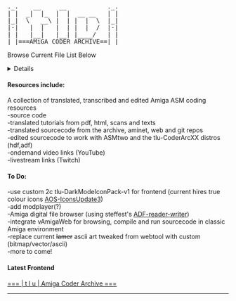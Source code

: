 <pre>
._.    __     __           ._.
| |  _|  |_  |  |  __ __   | |
|_|  \   __\ |  | |  |  \  |_|
|-|   |  |   |  | |  |  /  |-|
| |   |__|   |__| |____/   | |
|_|===AMiGA CODER ARCHIVE==|_|                                                                                                                         
</pre>

Browse Current File List Below
<details>
<pre>

tlu-AmigaCoderArchive
13 items
xxx,xxx files
4.65GB
27/2/2025, 13:40
	
	>/
	ADF
	10 items
	8.1MB
	27/2/2025, 13:40
	
		>/
		ACU-Utilities20TEST.adf
		901 KB
		12/3/2024, 22:52
		
		Amiga ROM Kern...y Publishing).adf
		901 KB
		24/12/1996, 23:32
		
		Amiga ROM Kern...y Publishing).adf
		901 KB
		24/12/1996, 23:32
		
		LSD Hardware R....3 (19xx)(LSD).adf
		901 KB
		16/5/2001, 20:33
		
		tlu-asmtwoV2.adf
		901 KB
		25/7/2024, 20:31
		
		tlu-DemoStuff.adf
		901 KB
		26/2/2024, 22:37
		
		tlu-DemoStuff-BKP.adf
		901 KB
		21/2/2024, 00:55
		
		tlu-DemoStuff-BKP(OLD).adf
		901 KB
		25/1/2024, 16:55
		
		tlu-startest01
		2 KB
		19/2/2024, 21:42
		
		Vermin-CodersHeavenTooldisk.adf
		901 KB
		19/2/2024, 21:41
		/<
	
	ASMCourse
	7 items
	7,273 files
	1.06GB
	27/2/2025, 13:40
		
		>/
		ASMSkool
		21 items
		662 files
		793.2MB
		27/2/2025, 13:40
		
		DataSchool-ASMCourse
		9 items
		37 files
		12.1MB
		27/2/2025, 13:41
		
		FunxPhoenix-ASMCourse
		18 items
		2,759 files
		183.8MB
		27/2/2025, 13:41
		
		howtocode7
		1 item
		61 files
		713KB
		27/2/2025, 13:41
		
		jel-yt_tutos_amiga
		12 items
		92 files
		4.2MB
		27/2/2025, 13:41
		
		RamJam-ASMCourse
		6 items
		3,469 files
		62MB
		27/2/2025, 13:41
		
		Tutos_asm
		52 items
		192 files
		5.4MB
		27/2/2025, 13:41
		/<

	Demomakers
	2 items
	986 files
	107.1MB
	13/5/2025, 23:07
	
		>/
		DemoManiac
		7 items
		508 files
		17.1MB
		27/2/2025, 13:41
			
			>/
			Decca-DM-Fonts-202404.lha
			20 KB
			13/7/2024, 01:46
			
			DemoManiac218
			16 items
			253 files
			4.1MB
			27/2/2025, 13:42
				
				>/
				DemoManiac
				339 bytes
				22/3/2018, 04:13
				
				DemoManiac.info
				792 bytes
				3/9/1992, 02:25
				
				DemoManiacDev
				7 items
				66 files
				807KB
				27/2/2025, 13:42
					
					>/
					DemoManiacDev
					69 bytes
					21/1/2024, 02:46
					
					DemoManiacDev.info
					802 bytes
					21/1/2024, 02:46
					
					devpac
					11 items
					270KB
					27/2/2025, 13:42
						
						>/
						Devpac
						40 KB
						2/9/1992, 23:06
						
						Devpac.info
						831 bytes
						7/1/1994, 01:23
						
						Devpac.prefs
						513 bytes
						2/1/1994, 11:20
						
						g.opts
						513 bytes
						14/10/2006, 22:50
						
						GenAm
						41 KB
						14/10/2006, 22:50
						
						GenAm.opts
						65 bytes
						24/9/1993, 04:41
						
						GenAm.opts.info
						450 bytes
						7/1/1994, 01:23
						
						genam3
						64 KB
						2/9/1992, 23:05
						
						genim3
						64 KB
						2/9/1992, 23:05
						
						MonAm
						28 KB
						14/10/2006, 22:50
						
						MonAm.prefs
						84 bytes
						31/12/1993, 04:02
						</
					
					devpac.info
					632 bytes
					21/1/2024, 01:14
					
					readme.txt
					437 bytes
					21/1/2024, 02:54
					
					src
					37 items
					48 files
					516KB
					27/2/2025, 13:42
						
						>/
						AnimPlay.asm
						14 KB
						21/1/2024, 01:45
						
						CircleWipe.S
						10 KB
						21/1/2024, 02:48
						
						cube_dat.asm
						710 bytes
						8/1/1994, 11:19
						
						data
						1 item
						27/2/2025, 13:42
						
						data.info
						628 bytes
						21/1/2024, 02:17
						
						Dot-TextRoutine5.S
						14 KB
						2/9/1992, 22:27
						
						ExpPrint.asm
						11 KB
						3/5/1994, 08:54
						
						fadein.asm
						4 KB
						7/1/1994,22:24
						
						FONT.asm
						2 KB
						27/2/1994, 00:59
						
						g.opts
						513 bytes
						14/10/2006, 22:50
						
						GenAm
						41 KB
						14/10/2006, 22:50
						
						GenAm.opts
						65 bytes
						24/9/1993, 04:41
						
						GenAm.opts.info
						450 bytes
						7/1/1994, 01:23
						
						genim3
						64 KB
						2/9/1992, 23:05
						
						GlenzVector.ASM
						24 KB
						14/5/1994, 06:02
						
						HorScroll.asm
						9 KB
						15/5/1994, 05:40
						
						Include
						2 items
						27/2/2025, 13:42
						
						Include.info
						628 bytes
						20/1/2024, 22:34
						
						LineWipe.asm
						8 KB
						6/5/1994, 01:37
						
						LineWipe.dm
						8 KB
						30/1/1993, 05:50
						
						NewShowGraphic.asm
						4 KB
						14/4/1994, 05:17
						
						PlaneWipe.dm
						10 KB
						15/5/1994, 05:09
						
						PlatesWipe.asm
						10 KB
						29/4/1994, 05:38
						
						Print.asm
						3 KB
						16/3/1994, 22:41
						
						ProRunnerV2.asm
						43 KB
						19/2/1994, 04:26
						
						SinusWipes.asm
						12 KB
						20/5/1994, 01:37
						
						SlimeTab
						2 KB
						30/1/1993, 05:37
						
						SlimeWipe.asm
						8 KB
						2/5/1994, 07:16
						
						SlimeWipe.dm
						7 KB
						30/1/1993, 05:38
						
						stars.asm
						8 KB
						21/1/2024, 02:38
						
						testeffect.asm
						2 KB
						21/1/2024, 01:48
						
						Textwriter.asm
						7 KB
						5/5/1994, 01:58
						
						Textwriter2.asm
						6 KB
						15/5/1994, 07:04
						
						TileWipe.asm
						11 KB
						20/5/1994, 01:46
						
						VerScroll.asm
						7/11/1995, 23:01
						9 KB
						
						verticalZoom.asm
						8 KB
						21/1/2024, 02:08
						
						ZoomLines.asm
						10 KB
						21/1/2024, 02:07
						</
					
					src.info
					628 bytes
					21/1/2024, 01:14
					>/
					
				DM
				130 KB
				3/11/1995, 06:36
				
				DM_Data
				6 items
				27/2/2025, 13:42
				
				DM_Effects
				41 items
				27/2/2025, 13:42
				
				DM_Replays
				16 items
				27/2/2025, 13:42
				
				DM_Scripts
				2 items
				27/2/2025, 13:42
				
				DOCS
				5 items
				27/2/2025, 13:42
				
				DOCS.info
				900 bytes
				23/3/2018, 09:02
				
				FILE_ID.diz
				531 bytes
				2/9/1992, 22:55
				
				KERN.DM
				17 KB
				3/11/1995, 06:48
				</
			
			DemoManiac-BKP
			16 items
			249 files
			3.9MB
			27/2/2025, 13:41
			
			DemoManiacDev.lha
			367 KB
			21/1/2024, 02:12
			
			font-464x9x3.iff
			584 bytes
			16/7/2024, 01:44
			
			tlu-DemoManiac218-FULL-OLD.lha
			4.3 MB
			14/7/2024, 23:58
			
			tlu-DemoManiac218-FULL.lha
			4.4 MB
			16/7/2024, 12:43
			</
		
		RSIDemomaker
		43 items
		477 files
		90MB
		27/2/2025, 13:42
		/<
	
	Documents
	4 items
	47 files
	200.5MB
	27/2/2025, 13:42
		
		>/
		Big-endian-and-L.ian-768x432.png
		39 KB
		21/7/2024, 21:55
		
		DOC
		2 items
		283KB
		27/2/2025, 13:42
		
		PDF
		21 items
		199.2MB
		27/2/2025, 13:42
		
		TXT
		19 items
		950KB
		24/05/2025, 19:37
		/<
	
	HDF
	8 items
	431MB
	27/2/2025, 13:42
	
		>/
		ASMSkool.hdf
		268.4 MB
		9/2/2021, 01:28
		
		tlu-CoderArc01-100MB.hdf
		104.9 MB
		16/12/2024, 16:50
		
		tlu-CoderArc01.hdf
		26.2 MB
		10/12/2024, 20:43
		
		tlu-CoderArc02.hdf
		6.3 MB
		14/1/2024, 04:40
		
		tlu-CoderArc03-BKP.hdf
		6.3 MB
		13/1/2024, 22:09
		
		tlu-CoderArc03.hdf
		6.3 MB
		13/1/2024, 21:33
		
		tlu-DemoMakers01-BKP.hdf
		6.3 MB
		22/1/2024, 12:30
		
		tlu-DemoMakers01.hdf
		6.3 MB
		25/1/2024, 23:01
		/<
	
	Magazines
	2 items
	1,094 files
	1.43GB
	27/2/2025, 13:42
		
		>/
		AmigaNewsTech
		33 items
		911 files
		1.22GB
		27/2/2025, 13:42
		
		CUAmiga
		1 item
		182 files
		204.6MB
		27/2/2025, 13:42
		/<
	
	SourceCodeVARIOUS
	65 items
	12,620 files
	1.2GB
	27/2/2025, 13:42
	
		>/
		Abyss
		3 items
		27/2/2025, 13:42
		
		addictwintroTEST.s
		30 KB
		30/12/2023, 13:32
		
		Agile
		2 items
		27/2/2025, 13:42
		
		Alpine9000-amiga_examples
		38 items
		27/2/2025, 13:42
		
		Alpine9000-amiga_examples.zip
		32.7 MB
		22/7/2024, 19:57
		
		AmgaShopper23ASM.txt
		16 KB
		14/5/2022, 21:09
		
		amiga-pjz-sax-offender-master
		16 items
		27/2/2025, 13:42
		
		amiga-pjz-sax-offender-master.zip
		144.4 MB
		13/8/2024, 11:45
		
		amiga-realtime3d-master
		8 items
		27/2/2025, 13:43
		
		amiga-realtime3d-master.lha
		342 KB
		4/12/2024, 15:46
		
		amiga-realtime3d-master.zip
		364 KB
		4/12/2024, 14:03
		
		Amiga-rkm-hrm-..perListExample.s
		2 KB
		22/7/2024, 18:18
		
		AmigaCodersClub
		3 items
		27/2/2025, 13:43
		
		AmigaDemo_the_crows-master
		31 items
		27/2/2025, 13:43
		
		AmigaDemo_the_crows-master.zip
		1 MB
		1/1/2024, 22:55
		
		AmigaNewsTech
		13 items
		27/2/2025, 13:43
		
		AmigaNewsTech...-RGBPLASMA.txt
		8 KB
		10/10/2022, 21:33
		
		Bronx
		2 items
		27/2/2025, 13:43
		
		clsintro2ab
		14 items
		27/2/2025, 13:43
		
		Copperbars
		2 items
		27/2/2025, 13:43
		
		cp2
		12 items
		27/2/2025, 13:43
		
		cracktro
		10 items
		27/2/2025, 13:43
		
		Cracktro4k
		3 items
		27/2/2025, 13:43
		
		cracktro4k.lha
		22 KB
		12/2/2021, 13:41
		
		Crystal
		2 items
		27/2/2025, 13:43
		
		CUAmiga
		1 item
		27/2/2025, 13:43
		
		Cydonia
		2 items
		27/2/2025, 13:43
		
		Desire
		2 items
		27/2/2025, 13:43
		
		FCIntroSRC.lha
		1.1 MB
		24/1/2024, 15:46
		
		FullContactIntro
		12 items
		27/2/2025, 13:44
		
		FullContactIntro.lha
		1.1 MB
		10/12/2024, 20:10
		
		FullContactIntro.zip
		1.1 MB
		24/1/2024, 15:38
		
		Germanix
		3 items
		27/2/2025, 13:44
		
		Ghostown
		2 items
		27/2/2025, 13:44
		
		gidouin-amiga-stuff-master
		4 items
		27/2/2025, 13:44
		
		gidouin-amiga-stuff-master.lha
		128 KB
		4/12/2024, 16:03
		
		gidouin-amiga-stuff-master.zip
		131 KB
		3/12/2024, 22:50
		
		Hoodlum
		2 items
		27/2/2025, 13:44
		
		hukka-amiga-src-main
		12 items
		27/2/2025, 13:44
		
		hukka-amiga-src-main.zip
		3.2 MB
		21/8/2024, 19:51
		
		JimPowerIntro.zip
		446 KB
		24/1/2024, 16:02
		
		Lightforce
		2 items
		27/2/2025, 13:44
		
		Mandarine
		2 items
		27/2/2025, 13:44
		
		MyAmigalntros-master
		7 items
		27/2/2025, 13:44
		
		Oxygene
		2 items
		27/2/2025, 13:44
		
		Oxyron
		2 items
		27/2/2025, 13:44
		
		pchalamet
		7 items
		27/2/2025, 13:44
		
		pchalamet-amig...ources-master.zip
		2.3 MB
		28/2/2024, 10:30
		
		Ramjam_Corso_SRC.lha
		2.7 MB
		1/1/2024, 21:28
		
		Reaktor
		1 item
		27/2/2025, 13:44
		
		RGB_Plasma 2.s
		4 KB
		10/10/2022, 21:13
		
		RGB_Plasma.s
		4 KB
		10/10/2022, 21:13
		
		RSIDemomakerSRC
		9 items
		27/2/2025, 13:44
		
		SAVDATA2(smallintro)
		6 KB
		18/2/2024, 23:09
		
		sinescroll.zip
		122 KB
		15/2/2021, 11:37
		
		snow.zip
		28 KB
		24/1/2024, 15:38
		
		Spaceballs
		2 items
		27/2/2025, 13:44
		
		SpaceballsEphedrina
		3 items
		27/2/2025, 13:44
		
		src-crows.lha
		1 MB
		1/1/2024, 22:56
		
		StashOfCode
		13 items
		27/2/2025, 13:44
		
		StashOfCode-CodeCracktro.txt
		38 KB
		28/10/2022, 15:39
		
		StashOfCode-ScoopexTwoASM.txt
		44 KB
		28/10/2022, 15:39
		
		SyncDreamdealersTSB
		2 items
		27/2/2025, 13:44
		
		TheElectronicKnights
		2 items
		27/2/2025, 13:44
		
		TRSi
		4 items
		27/2/2025, 13:44
		/<
</pre>
</details>


<h4>Resources include:</h4>
A collection of translated, transcribed and edited Amiga ASM coding resources<br>
-source code <br>
-translated tutorials from pdf, html, scans and texts <br>
-translated sourcecode from the archive, aminet, web and git repos <br>
-edited sourcecode to work with ASMtwo and the tlu-CoderArcXX distros (hdf,adf) <br>
-ondemand video links (YouTube) <br>
-livestream links (Twitch) <br>
<h4>To Do:</h4>
-use custom 2c tlu-DarkModeIconPack-v1 for frontend (current hires true colour icons <a href="https://os4depot.net/?function=modules/snapshot/display&fileid=10710#10710_2" target="_blank">AOS-IconsUpdate3</a>) <br>
-add modplayer(?) <br>
-Amiga digital file browser (using steffest's <a href="https://github.com/steffest/ADF-reader-writer" target"_blank">ADF-reader-writer</a>) <br>
-integrate vAmigaWeb for browsing, compile and run sourcecode in classic Amiga environment <br>
-replace current <s>lamer</s> ascii art tweaked from webtool with custom (bitmap/vector/ascii) <br>
-more to come! <br>
<h4>Latest Frontend</h4>
<a href="https://wearetlu.github.io/tlu-AmigaCoderArchive/" target="_blank">
=== | t l u | Amiga Coder Archive ===
</a>
<hr>
